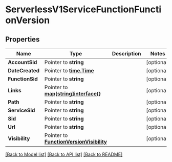# ServerlessV1ServiceFunctionFunctionVersion

## Properties

Name | Type | Description | Notes
------------ | ------------- | ------------- | -------------
**AccountSid** | Pointer to **string** |  | [optional] 
**DateCreated** | Pointer to [**time.Time**](time.Time.md) |  | [optional] 
**FunctionSid** | Pointer to **string** |  | [optional] 
**Links** | Pointer to [**map[string]interface{}**](.md) |  | [optional] 
**Path** | Pointer to **string** |  | [optional] 
**ServiceSid** | Pointer to **string** |  | [optional] 
**Sid** | Pointer to **string** |  | [optional] 
**Url** | Pointer to **string** |  | [optional] 
**Visibility** | Pointer to [**FunctionVersionVisibility**](function_version_visibility.md) |  | [optional] 

[[Back to Model list]](../README.md#documentation-for-models) [[Back to API list]](../README.md#documentation-for-api-endpoints) [[Back to README]](../README.md)


